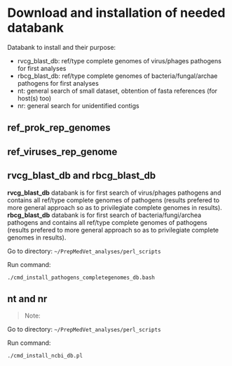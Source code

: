 # Download and installation of needed databank

Databank to install and their purpose:
- rvcg_blast_db: ref/type complete genomes of virus/phages pathogens for first analyses
- rbcg_blast_db: ref/type complete genomes of bacteria/fungal/archae pathogens for first analyses
- nt: general search of small dataset, obtention of fasta references (for host(s) too)
- nr: general search for unidentified contigs


## ref_prok_rep_genomes

## ref_viruses_rep_genome

## rvcg_blast_db and rbcg_blast_db

__rvcg_blast_db__ databank is for first search of virus/phages pathogens and contains all ref/type complete genomes of pathogens (results prefered to more general approach so as to privilegiate complete genomes in results).
__rbcg_blast_db__ databank is for first search of bacteria/fungi/archea pathogens and contains all ref/type complete genomes of pathogens (results prefered to more general approach so as to privilegiate complete genomes in results).

Go to directory:
```~/PrepMedVet_analyses/perl_scripts```

Run command:

```
./cmd_install_pathogens_completegenomes_db.bash
```

## nt and nr

> Note: 

Go to directory:
```~/PrepMedVet_analyses/perl_scripts```

Run command:

```
./cmd_install_ncbi_db.pl
```
